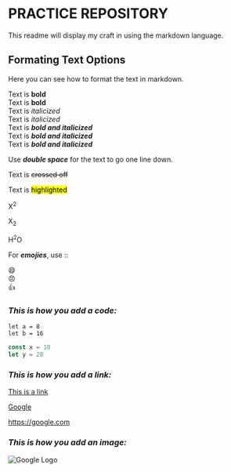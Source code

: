 # PRACTICE REPOSITORY
This readme will display my craft in using the markdown language.

## Formating Text Options
Here you can see how to format the text in markdown.  

Text is **bold**  
Text is __bold__  
Text is *italicized*  
Text is _italicized_  
Text is ***bold and italicized***  
Text is ___bold and italicized___  
Text is __*bold and italicized*__

Use **_double space_** for the text to go one line down.

Text is ~~crossed off~~  

Text is <mark>highlighted</mark> 

X<sup>2</sup>

X<sub>2</sub>

H<sup>2</sup>O

For __*emojies*__, use ::  

😄  
😠  
👍

### _This is how you add a code:_  

`let a = 8`  
`let b = 16`  

```js
const x = 10
let y = 20
```

### _This is how you add a link:_  

[This is a link](/your_link_goes_here)  

[Google](https://google.com)  

<https://google.com>  

### *This is how you add an image:*

![Google Logo](https://logowik.com/content/uploads/images/google-logo-2020.jpg)